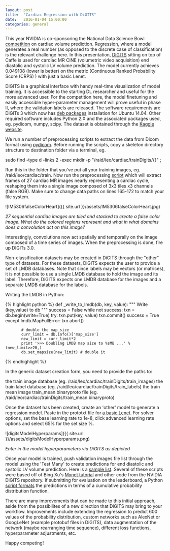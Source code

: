 ```yaml
---
layout: post
title:  "Cardiac Regression with DiGITS"
date:   2016-01-04 15:00:00
categories: general
---
```


This year NVIDIA is co-sponsoring the National Data Science Bowl [competition][kaggleLink] on cardiac volume prediction.  Regression, where a model generates a real number (as opposed to the discrete case of classification) is the relevant challenge here.  In this presentation, [DiGITS][digits] sitting on top of Caffe is used for cardiac MR CINE (volumetric video acquisition) end diastolic and systolic LV volume prediction.  The model currently achieves 0.049108 (lower is better) on the metric (Continuous Ranked Probability Score (CRPS) ) with just a basic Lenet.

DiGITS is a graphical interface with handy real-time visualization of model training.  It is accessible to the starting DL researcher and useful for the more advanced user.  For the competition here, the model finetuning and easily accessible hyper-parameter management will prove useful in phase II, where the validation labels are released.  The software requirements are DiGITs 3 which now has [deb packages][deb] installation for Ubuntu 14.04.  Other required software includes Python 2.X and the associated packages used, eg. pydicom, numpy, scipy.  The dataset is obtained through the [Kaggle website][kagCardiac].

We run a number of preprocessing scripts to extract the data from Dicom format using [pydicom][pydicom].  Before running the scripts, copy a skeleton directory structure to destination folder via a terminal, eg. 

sudo find -type d -links 2 -exec mkdir -p "/raid/leo/cardiac/trainDigits/{}" \;

Run this in the folder that you've put all your training images, eg. /raid/leo/cardiac/train.  Now run the preprocessing [script][preproc] which will extract frames of 27 cardiac MR images nearly representing a cardiac cycle, reshaping them into a single image composed of 3x3 tiles x3 channels (false RGB).  Make sure to change data paths on lines 165-172 to match your file system.

![IM5306falseColorHeart]({{ site.url }}/assets/IM5306falseColorHeart.jpg)

*27 sequential cardiac images are tiled and stacked to create a false color image.  What do the colored regions represent and what in what domains does a convolution act on this image?*

Interestingly, convolutions now act spatially and temporally on the image composed of a time series of images.  When the preprocessing is done, fire up DIGITs 3.0.

Non-classification datasets may be created in DiGITS through the "other" type of datasets. For these datasets, DiGITS expects the user to provide a set of LMDB databases. Note that since labels may be vectors (or matrices), it is not possible to use a single LMDB database to hold the image and its label. Therefore, DiGITS expects one LMDB database for the images and a separate LMDB database for the labels.
 
Writing the LMDB in Python:

{% highlight python %}
def _write_to_lmdb(db, key, value):
   """
   Write (key,value) to db
   """
   success = False
   while not success:
       txn = db.begin(write=True)
       try:
           txn.put(key, value)
           txn.commit()
           success = True
       except lmdb.MapFullError:
           txn.abort()

           # double the map_size
           curr_limit = db.info()['map_size']
           new_limit = curr_limit*2
           print '>>> Doubling LMDB map size to %sMB ...' % (new_limit>>20,)
           db.set_mapsize(new_limit) # double it
{% endhighlight %}

In the generic dataset creation form, you need to provide the paths to:

the train image database (eg. /raid/leo/cardiac/trainDigits/train_images)
the train label database (eg. /raid/leo/cardiac/trainDigits/train_labels)
the train mean image train_mean.binaryproto file (eg. /raid/leo/cardiac/trainDigits/train_mean.binaryproto)

Once the dataset has been created, create an 'other' model to generate a regression model. Paste in the prototxt file for [a basic Lenet][Lenet].  For solver options, set the base learning rate to 1e-8, click advanced learning rate options and select 65% for the set size %. 

![digitsModelHyperparams]({{ site.url }}/assets/digitsModelHyperparams.png)

*Enter in the model hyperparameters via DiGITS as depicted*

Once your model is trained, push validation images file list through the model using the 'Test Many' to create predictions for end diastolic and systolic LV volume prediction. Here is a [sample list][valList].  Several of these scripts were based off of Bing Xu's [Mxnet tutorial][mxnet] and other code from the NVIDIA DiGITS repository.  If submitting for evaluation on the leaderboard, a Python [script formats][submit] the predictions in terms of a cumulative probability distribution function. 

There are many improvements that can be made to this initial approach, aside from the possibilites of a new direction that DiGITS may bring to your workflow.  Improvements include extending the regression to predict 600 values of the probability distribution, custom networks such as AlexNet or GoogLeNet (example protobuf files in DiGITS), data augmentation of the network (maybe rearranging time sequence), different loss functions, hyperparameter adjustments, etc.

Happy competing!

[kaggleLink]: https://www.kaggle.com/c/second-annual-data-science-bowl
[mxnet]: https://www.kaggle.com/c/second-annual-data-science-bowl/forums/t/18079/end-to-end-deep-learning-tutorial-0-0392
[submit]: https://drive.google.com/a/nvidia.com/file/d/0B4INBpiK_--SNXdDYmltdVd2cGc/view
[valList]: https://drive.google.com/a/nvidia.com/file/d/0B4INBpiK_--SNldFajNlWXlrb1U/view
[Lenet]: https://drive.google.com/a/nvidia.com/file/d/0B4INBpiK_--SbnNqSFM4TlZBdDg/view
[preproc]: https://drive.google.com/file/d/0B4INBpiK_--Sbmh4TW1wcFYzUVU/view?usp=sharing
[pydicom]: http://www.pydicom.org/
[kagCardiac]: https://www.kaggle.com/c/second-annual-data-science-bowl/data
[deb]:	  https://github.com/NVIDIA/DIGITS/blob/master/docs/UbuntuInstall.md
[digits]: http://github.com/nvidia/digits